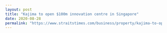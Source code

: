 ```yaml
---
layout: post
title: "Kajima to open $100m innovation centre in Singapore"
date: 2020-08-28
permalink: "https://www.straitstimes.com/business/property/kajima-to-open-100m-innovation-centre-in-singapore"
---
```

